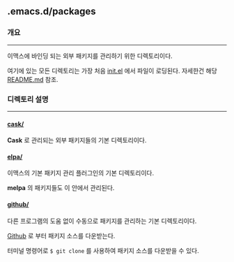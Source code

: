 ## .emacs.d/packages
### 개요
---
이맥스에 바인딩 되는 외부 패키지를 관리하기 위한 디렉토리이다.

여기에 있는 모든 디렉토리는 가장 처음 [init.el](../init.el) 에서 파일이 로딩된다. 자세한건 해당 [README.md](../README.md) 참조.

### 디렉토리 설명
---
#### [cask/](cask)
**Cask** 로 관리되는 외부 패키지들의 기본 디렉토리이다.

#### [elpa/](elpa)
이맥스의 기본 패키지 관리 플러그인의 기본 디렉토리이다.

**melpa** 의 패키지들도 이 안에서 관리된다.

#### [github/](github)
다른 프로그램의 도움 없이 수동으로 패키지를 관리하는 기본 디렉토리이다.

[Github](http://www.github.com) 로 부터 패키지 소스를 다운받는다.

터미널 명령어로 `$ git clone` 를 사용하여 패키지 소스를 다운받을 수 있다.

